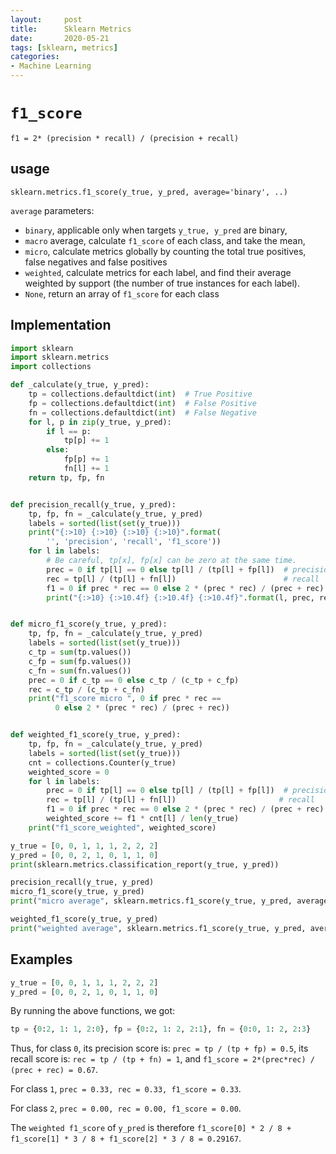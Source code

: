 ```yaml
---
layout:     post
title:      Sklearn Metrics
date:       2020-05-21
tags: [sklearn, metrics]
categories: 
- Machine Learning
---
```


# `f1_score`
`f1 = 2* (precision * recall) / (precision + recall)`

## usage 
`sklearn.metrics.f1_score(y_true, y_pred, average='binary', ..)`

`average` parameters: 
* `binary`, applicable only when targets `y_true, y_pred` are binary,
* `macro` average, calculate `f1_score` of each class, and take the mean,
* `micro`, calculate metrics globally by counting the total true positives, false negatives and false positives
* `weighted`, calculate metrics for each label, and find their average weighted by support (the number of true instances for each label).
* `None`, return an array of `f1_score` for each class

## Implementation 
```python
import sklearn
import sklearn.metrics
import collections

def _calculate(y_true, y_pred):
    tp = collections.defaultdict(int)  # True Positive
    fp = collections.defaultdict(int)  # False Positive
    fn = collections.defaultdict(int)  # False Negative
    for l, p in zip(y_true, y_pred):
        if l == p:
            tp[p] += 1
        else:
            fp[p] += 1
            fn[l] += 1
    return tp, fp, fn


def precision_recall(y_true, y_pred):
    tp, fp, fn = _calculate(y_true, y_pred)
    labels = sorted(list(set(y_true)))
    print("{:>10} {:>10} {:>10} {:>10}".format(
        '', 'precision', 'recall', 'f1_score'))
    for l in labels:
        # Be careful, tp[x], fp[x] can be zero at the same time.
        prec = 0 if tp[l] == 0 else tp[l] / (tp[l] + fp[l])  # precision
        rec = tp[l] / (tp[l] + fn[l])                        # recall
        f1 = 0 if prec * rec == 0 else 2 * (prec * rec) / (prec + rec)
        print("{:>10} {:>10.4f} {:>10.4f} {:>10.4f}".format(l, prec, rec, f1))


def micro_f1_score(y_true, y_pred):
    tp, fp, fn = _calculate(y_true, y_pred)
    labels = sorted(list(set(y_true)))
    c_tp = sum(tp.values())
    c_fp = sum(fp.values())
    c_fn = sum(fn.values())
    prec = 0 if c_tp == 0 else c_tp / (c_tp + c_fp)
    rec = c_tp / (c_tp + c_fn)
    print("f1_score micro ", 0 if prec * rec ==
          0 else 2 * (prec * rec) / (prec + rec))


def weighted_f1_score(y_true, y_pred):
    tp, fp, fn = _calculate(y_true, y_pred)
    labels = sorted(list(set(y_true)))
    cnt = collections.Counter(y_true)
    weighted_score = 0
    for l in labels:
        prec = 0 if tp[l] == 0 else tp[l] / (tp[l] + fp[l])  # precision
        rec = tp[l] / (tp[l] + fn[l])                       # recall
        f1 = 0 if prec * rec == 0 else 2 * (prec * rec) / (prec + rec)
        weighted_score += f1 * cnt[l] / len(y_true)
    print("f1_score_weighted", weighted_score)

y_true = [0, 0, 1, 1, 1, 2, 2, 2]
y_pred = [0, 0, 2, 1, 0, 1, 1, 0]
print(sklearn.metrics.classification_report(y_true, y_pred))

precision_recall(y_true, y_pred)
micro_f1_score(y_true, y_pred)
print("micro average", sklearn.metrics.f1_score(y_true, y_pred, average='micro'))

weighted_f1_score(y_true, y_pred)
print("weighted average", sklearn.metrics.f1_score(y_true, y_pred, average='weighted'))
```

## Examples
```python
y_true = [0, 0, 1, 1, 1, 2, 2, 2]
y_pred = [0, 0, 2, 1, 0, 1, 1, 0]
```
By running the above functions, we got:
```python
tp = {0:2, 1: 1, 2:0}, fp = {0:2, 1: 2, 2:1}, fn = {0:0, 1: 2, 2:3} 
```

Thus, for class `0`, its precision score is: `prec = tp / (tp + fp) = 0.5`, its recall score is: `rec = tp / (tp + fn) = 1`, and `f1_score = 2*(prec*rec) / (prec + rec) = 0.67`. 

For class `1`, `prec = 0.33, rec = 0.33, f1_score = 0.33`. 

For class `2`, `prec = 0.00, rec = 0.00, f1_score = 0.00`. 

The `weighted f1_score`  of `y_pred` is therefore `f1_score[0] * 2 / 8 + f1_score[1] * 3 / 8 + f1_score[2] * 3 / 8 = 0.29167`.

